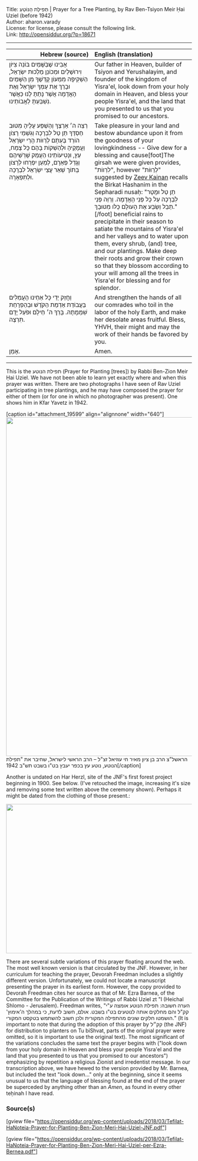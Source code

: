 <html>
<head></head>
<body>
Title: תְּפִילַּת הַנּוֹטֵעַ | Prayer for a Tree Planting, by Rav Ben-Tsiyon Meir Ḥai Uziel (before 1942)<br />
Author: aharon.varady<br />
License: for license, please consult the following link.<br />
Link: <a href="http://opensiddur.org/?p=18671">http://opensiddur.org/?p=18671</a>
<p />
<hr />

<table style="margin-left: auto;margin-right: auto;" class="draggable">
<thead><tr><th id="x" style="text-align: right;">Hebrew (source)</th><th style="text-align: left;">English (translation)</th></tr></thead>
<tbody>
<tr>
<td style="vertical-align:top;" width="46%">
<div class="liturgy"><span lang="he">
אָבִינוּ שֶׁבַּשָּׁמַיִם
בּוֹנֵה צִיּוֹן וִירוּשָׁלַיִם
וּמְכוֹנֵן מַלְכוּת יִשְׂרָאֵל,
הַשְׁקִיפָה מִמְּעוֹן קָדְשֶׁךָ מִן הַשָּׁמַיִם
וּבָרֵךְ אֶת עַמְּךָ יִשְׂרָאֵל
וְאֶת הָאֲדָמָה אֲשֶׁר נָתַתָּ לָנוּ
כַּאֲשֶׁר נִשְׁבַּעְתָּ לַאֲבוֹתֵינוּ.
</span></div></td>

<td style="vertical-align:top;"><div class="english">
Our father in Heaven,
builder of Tsiyon and Yerushalayim,
and founder of the kingdom of Yisra'el,
look down from your holy domain in Heaven,
and bless your people Yisra'el, 
and the land that you presented to us
that you promised to our ancestors. 
</div></td></tr>


<tr><td style="vertical-align:top;" width="46%">
<div class="liturgy"><span lang="he">
רְצֵה ה׳ אַרְצֶךָ
וְהַשְׁפַּע עָלֶיהָ 
מִטּוּב חַסְדֶּךָ
תֵּן טַל לִבְרָכָה
וְגִשְׁמֵי רָצוֹן הוֹרֵד בְּעִתָּם
לְרַוּוֹת הָרֵי יִשְׂרָאֵל וַעֲמָקֶיהָ
וּלְהַשְׁקוֹת בָּהֶם כָּל צֶמַח, עֵץ, וּנְטִיעוֹתֵינוּ
הַעֲמֵק שָׁרְשֵׁיהֶם וְגָדֵל פְּאֵרָם,
לְמַעַן יִפְרְחוּ לְרָצוֹן
בְּתוֹך שְׁאַר עֲצֵי יִשְׂרָאֵל
לִבְרָכָה וּלְתִפְאָרָה.
</span></div></td>

<td style="vertical-align:top;"><div class="english">
Take pleasure in your land
and bestow abundance upon it
from the goodness of your lovingkindness --
Give dew for a blessing
and cause[foot]The girsah we were given provides, "לִרְווֹת", however "לְרַוּוֹת" suggested by <a href="/by/zeev-kainan/">Zeev Kainan</a> recalls the Birkat Hashanim in the Sepharadi nusaḥ: "תֵן טַל וּמָטָר לִבְרָכָה עַל כָּל פְּנֵי הָאֲדָמָה. וְרַוֵּה פְּנֵי תֵבֵל וְשַׂבַּע אֶת הָעולָם כֻּלּו מִטּוּבָךְ."[/foot] beneficial rains to precipitate in their season
to satiate the mountains of Yisra'el and her valleys
and to water upon them, every shrub, (and) tree, and our plantings.
Make deep their roots and grow their crown
so that they blossom according to your will
among all the trees in Yisra'el 
for blessing and for splendor.
</div></td></tr>


<tr><td style="vertical-align:top;" width="46%">
<div class="liturgy"><span lang="he">
וַחֲזֵק יְדֵי כָּל אַחֵינוּ
הָעֲמֵלִים בַּעֲבוֹדַת אַדְמַת הַקֹּדֶשׁ
וּבְהַפְרָחַת שִׁמְמָתָהּ.
בָּרֵךְ ה׳ חֵילָם
וּפֹעַל יָדָם תִּרְצֶה.           
</span></div></td>

<td style="vertical-align:top;"><div class="english">
And strengthen the hands of all our comrades
who toil in the labor of the holy Earth,
and make her desolate areas fruitful.
Bless, YHVH, their might
and may the work of their hands be favored by you.
</div></td></tr>


<tr><td style="vertical-align:top;" width="46%">
<div class="liturgy"><span lang="he">
אָמֵן.
</span></div></td>

<td style="vertical-align:top;"><div class="english">
Amen.
</div></td></tr>
</tbody></table>

<hr />

This is the תפילת הנוטע (Prayer for Planting [trees]) by Rabbi Ben-Zion Meir Ḥai Uziel. We have not been able to learn yet exactly where and when this prayer was written. There are two photographs I have seen of Rav Uziel participating in tree plantings, and he may have composed the prayer for either of them (or for one in which no photographer was present). One shows him in Kfar Yavetz in 1942. 

[caption id="attachment_19599" align="alignnone" width="640"]<a href="https://opensiddur.org/wp-content/uploads/2018/03/תמונת_בצמח_עוזיאל_בנטיעת_עץ_1942.jpg"><img src="https://opensiddur.org/wp-content/uploads/2018/03/תמונת_בצמח_עוזיאל_בנטיעת_עץ_1942-713x1024.jpg" alt="" width="640" height="919" class="size-large wp-image-19599" /></a> הראשל"צ הרב בן ציון מאיר חי עוזיאל זצ"ל – הרב הראשי לישראל, שחיבר את "תפילת הנוטע, נוטע עץ בכפר יעבץ בט"ו בשבט תש"ב 1942[/caption]

Another is undated on Har Herzl, site of the JNF's first forest project beginning in 1900. See below. (I've retouched the image, increasing it's size and removing some text written above the ceremony shown). Perhaps it might be dated from the clothing of those present.:

<a href="https://opensiddur.org/wp-content/uploads/2018/03/Rav-Uziel-ztl-on-Har-Herzl-retouched.jpg"><img src="https://opensiddur.org/wp-content/uploads/2018/03/Rav-Uziel-ztl-on-Har-Herzl-retouched-1024x648.jpg" alt="" width="640" height="405" class="alignnone size-large wp-image-19604" /></a>

There are several subtle variations of this prayer floating around the web. The most well known version is that circulated by the JNF. However, in her curriculum for teaching the prayer, Devorah Freedman includes a slightly different version. Unfortunately, we could not locate a manuscript presenting the prayer in its earliest form. However, the copy provided to Devorah Freedman cites her source as that of Mr. Ezra Barnea, of the Committee for the Publication of the Writings of Rabbi Uziel zt "l (Heichal Shlomo - Jerusalem). Freedman writes, "הערה חשובה: תפילת הנוטע אומצה ע"י קק"ל והם מחלקים אותה לנוטעים בט"ו בשבט. אולם, חשוב לדעת, כי במהלך ה'אימוץ' הושמטו חלקים שונים מהתפילה המקורית ולכן חשוב להשתמש בטקסט המקורי." (It is important to note that during the adoption of this prayer by קק״ל (the JNF) for distribution to planters on Tu biShvat, parts of the original prayer were omitted, so it is important to use the original text). The most significant of the variations concludes the same text the prayer begins with ("look down from your holy domain in Heaven and bless your people Yisra'el and the land that you presented to us that you promised to our ancestors") emphasizing by repetition a religious Zionist and irredentist message. In our transcription above, we have hewed to the version provided by Mr. Barnea, but included the text "look down..." only at the beginning, since it seems unusual to us that the language of blessing found at the end of the prayer be superceded by anything other than an <em>Amen</em>, as found in every other teḥinah I have read.

<h3>Source(s)</h3>

[gview file="https://opensiddur.org/wp-content/uploads/2018/03/Tefilat-HaNoteia-Prayer-for-Planting-Ben-Zion-Meri-Hai-Uziel-JNF.pdf"]

[gview file="https://opensiddur.org/wp-content/uploads/2018/03/Tefilat-HaNoteia-Prayer-for-Planting-Ben-Zion-Meri-Hai-Uziel-per-Ezra-Bernea.pdf"]

</body>
</html>